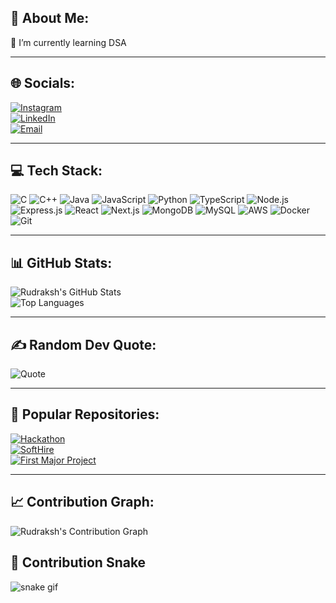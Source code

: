 ## 🌟 About Me:
🌱 I’m currently learning DSA  

---

## 🌐 Socials:
[![Instagram](https://img.shields.io/badge/Instagram-%23E4405F.svg?style=for-the-badge&logo=instagram&logoColor=white)](https://www.instagram.com/rudrasoni___/)  
[![LinkedIn](https://img.shields.io/badge/LinkedIn-%230077B5.svg?style=for-the-badge&logo=linkedin&logoColor=white)](https://www.linkedin.com/in/rudraksh-soni-082aa82b9/)  
[![Email](https://img.shields.io/badge/Email-%23D14836.svg?style=for-the-badge&logo=gmail&logoColor=white)](mailto:rudraksh1414@gmail.com)  

---

## 💻 Tech Stack:
![C](https://img.shields.io/badge/C-%2300599C.svg?style=flat-square&logo=c&logoColor=white)
![C++](https://img.shields.io/badge/C++-%2300599C.svg?style=flat-square&logo=c%2B%2B&logoColor=white)
![Java](https://img.shields.io/badge/Java-%23ED8B00.svg?style=flat-square&logo=java&logoColor=white)
![JavaScript](https://img.shields.io/badge/JavaScript-%23F7DF1E.svg?style=flat-square&logo=javascript&logoColor=black)
![Python](https://img.shields.io/badge/Python-%233776AB.svg?style=flat-square&logo=python&logoColor=white)
![TypeScript](https://img.shields.io/badge/TypeScript-%23007ACC.svg?style=flat-square&logo=typescript&logoColor=white)
![Node.js](https://img.shields.io/badge/Node.js-%2343853D.svg?style=flat-square&logo=node.js&logoColor=white)
![Express.js](https://img.shields.io/badge/Express.js-%23404d59.svg?style=flat-square&logo=express&logoColor=white)
![React](https://img.shields.io/badge/React-%2361DAFB.svg?style=flat-square&logo=react&logoColor=black)
![Next.js](https://img.shields.io/badge/Next.js-%23000000.svg?style=flat-square&logo=next.js&logoColor=white)
![MongoDB](https://img.shields.io/badge/MongoDB-%2347A248.svg?style=flat-square&logo=mongodb&logoColor=white)
![MySQL](https://img.shields.io/badge/MySQL-%234479A1.svg?style=flat-square&logo=mysql&logoColor=white)
![AWS](https://img.shields.io/badge/AWS-%23FF9900.svg?style=flat-square&logo=amazonaws&logoColor=white)
![Docker](https://img.shields.io/badge/Docker-%232496ED.svg?style=flat-square&logo=docker&logoColor=white)
![Git](https://img.shields.io/badge/Git-%23F05032.svg?style=flat-square&logo=git&logoColor=white)

---

## 📊 GitHub Stats:
![Rudraksh's GitHub Stats](https://github-readme-stats.vercel.app/api?username=Octovia7&show_icons=true&theme=radical)  
![Top Languages](https://github-readme-stats.vercel.app/api/top-langs/?username=Octovia7&layout=compact&theme=radical)

---

## ✍️ Random Dev Quote:
![Quote](https://quotes-github-readme.vercel.app/api?type=horizontal&theme=radical)

---

## 📌 Popular Repositories:
[![Hackathon](https://github-readme-stats.vercel.app/api/pin/?username=Octovia7&repo=hackathon&theme=radical)](https://github.com/Octovia7/hackathon)  
[![SoftHire](https://github-readme-stats.vercel.app/api/pin/?username=Octovia7&repo=softhire&theme=radical)](https://github.com/Octovia7/softhire)  
[![First Major Project](https://github-readme-stats.vercel.app/api/pin/?username=Octovia7&repo=firstmajorproject&theme=radical)](https://github.com/Octovia7/firstmajorproject)  

---

## 📈 Contribution Graph:
![Rudraksh's Contribution Graph](https://github-readme-activity-graph.vercel.app/graph?username=Octovia7&theme=react-dark)  

## 📍 Contribution Snake

![snake gif](https://raw.githubusercontent.com/Octovia7/Octovia7/output/github-contribution-grid-snake.svg)



